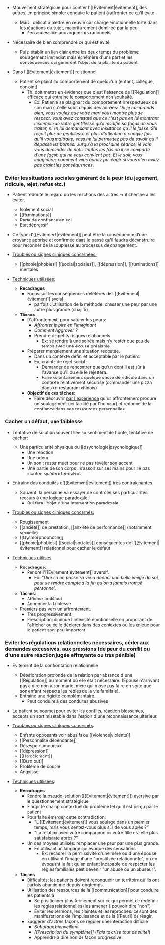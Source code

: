 - Mouvement stratégique pour contrer l'[[Evitement|évitement]] des autres, en principe simple: conduire le patient à affronter ce qu'il évite. 
	- Mais : délicat à mettre en œuvre car charge émotionnelle forte dans les réactions du sujet, majoritairement dominée par la peur.
		- Peu accessible aux arguments rationnels. 
- Nécessaire de bien comprendre ce qui est évité. 
	- Puis: établir un lien clair entre les deux temps du problème: soulagement immédiat mais éphémère d'une part et les conséquences qui génèrent l'objet de la plainte du patient. 

- Dans l'[[Evitement|évitement]] relationnel 
	- Patient se plaint du comportement de quelqu'un (enfant, collègue, conjoint)
		- Th. doit mettre en évidence que c'est l'absence de [[Régulation]] efficace qui entraine le comportement non souhaité. 
			- Ex: Patiente se plaignant du comportement irrespectueux de son mari qu'elle subit depuis des années: *"Si je comprends bien, vous voulez que votre mari vous montre plus de respect. Vous avez constaté que ce n'est pas en lui montrant l'exemple de votre gentillesse qu'il modifie sa façon de vous traiter, ni en lui demandant avec insistance qu'il le fasse. S'il reçoit plus de gentillesse et plus d'attention à chaque fois qu'il vous maltraite, vous ne lui permettez pas de savoir qu'il dépasse les bornes. Jusqu'à la prochaine séance, je vais vous demander de noter toutes les fois où il se comporte d'une façon qui ne vous convient pas. Et le soir, vous imaginerez comment vous auriez pu réagir si vous n'en aviez pas craint les conséquences.*

### Eviter les situations sociales générant de la peur (du jugement, ridicule, rejet, refus etc.) 

- Patient redoute le regard ou les réactions des autres -> il cherche à les éviter. 
	- Isolement social
	- [[Ruminations]] 
	- Perte de confiance en soi
	- Etat dépressif 

- Ce type d'[[Evitement|évitement]] peut être la conséquence d'une croyance apprise et confirmée dans le passé qu'il faudra déconstruire pour redonner de la souplesse au processus de changement. 

- <u>Troubles ou signes cliniques concernées:</u>
	- [[phobie|phobies]] [[social|sociales]], [[dépression]], [[ruminations]] mentales 
- <u>Techniques utilisées:</u>
	- **Recadrages**
		- Focus sur les conséquences délétères de l'[[Evitement|évitement]] social
			- parfois : Utilisation de la méthode: chasser une peur par une autre plus grande (chap 5)
	- **Tâches** 
		- D'affrontement, pour saturer les peurs:
			- *Affronter le pire en l'imaginant* 
			- *Comment Aggraver ?*
			- Prendre de petits risques relationnels 
				- Ex: se rendre à une soirée mais n'y rester que peu de temps avec une excuse préalable 
		- Préparer mentalement une situation redoutée.
			- Dans un contexte défini et acceptable par le patient.
			- Ex, crainte de rejet social : 
				- Demander de rencontrer quelqu'un dont il est sûr à l'avance qu'il ou elle le rejettera.
				- Faire volontairement quelque chose de ridicule dans un contexte relativement sécurisé (commander une pizza dans un restaurant chinois)
		- **Objectif de ces tâches**:
			- Faire découvrir <u>par l'expérience</u> qu'un affrontement procure un soulagement (ici facilité par l'humour) et redonne de la confiance dans ses ressources personnelles.

### Cacher un défaut, une faiblesse

- Tentative de solution souvent liée au sentiment de honte, tentative de cacher:
	- Une particularité physique ou [[psychologie|psychologique]] 
		- Une réaction
		- Une odeur
		- Un son : rester muet pour ne pas révéler son accent
		- Une partie de son corps  : s'assoir sur ses mains pour ne pas montrer qu'elles tremblent
- Entraine des conduites d'[[Evitement|évitement]] très contraignantes. 
	- Souvent: la personne va essayer de contrôler ses particularités: recours à une logique paradoxale.
		- Qui fera l'objet d'une intervention paradoxale. 

- <u>Troubles ou signes cliniques concernés:</u>
	- Rougissement
	- [[anxiété]] de prestation, [[anxiété de performance]] (notamment sexuelle)
	- [[Dysmorphophobie]] 
	- [[phobie|phobies]] [[social|sociales]] conséquentes de l'[[Evitement|évitement]] relationnel pour cacher le défaut 

- <u>Techniques utilisés</u> 
	- **Recadrages**:
		- Rendre l'[[Evitement|évitement]] aversif.
			- Ex: "*Dire qu'on passe sa vie à donner une belle image de soi, pour se rendre compte à la fin qu'on a jamais trompé personne*". 
	- **Tâches**: 
		- Afficher le défaut
		- Annoncer la faiblesse
	- Premiers pas vers un affrontement. 
		- Très progressivement.
		- Prescription: diminue l'intensité émotionnelle en proposant de l'afficher ou de le déclarer dans des contextes où les enjeux pour le patient sont peu important. 

### Eviter les régulations relationnelles nécessaires, céder aux demandes excessives, aux pressions (de peur du conflit ou d'une autre réaction jugée effrayante ou très pénible)

- Evitement de la confrontation relationnelle 
	- Détérioration profonde de la relation par absence d'une [[Régulation]] au moment où elle était nécessaire. (Epouse n'arrivant pas à dire non à son marie, mère qui n'ose pas faire en sorte que son enfant respecte les règles de la vie familiale). 
	- Entraine une rigidité complémentaire. 
		- Peut conduire à des conduites abusives 
- Le patient se soumet pour éviter les conflits, réaction blessantes, accepte un sort misérable dans l'espoir d'une reconnaissance ultérieur.

- <u>Troubles ou signes cliniques concernés</u>:
	- Enfants opposants voir abusifs ou [[violence|violents]] 
	- [[Personnalité dépendante]]
	- Désespoir amoureux 
	- [[dépression]] 
	- [[Harcèlement]] 
	- [[Burn out]]
	- Problème de couple 
	- Angoisse

- <u>Techniques utilisées</u>:
	- **Recadrages**
		- Rendre la pseudo-solution ([[Evitement|évitement]]) aversive par le questionnement stratégique 
		- Elargir le champ contextuel du problème tel qu'il est perçu par le patient 
		- Pour faire émerger cette contradiction:
			- "L'[[Evitement|évitement]] vous soulage dans un premier temps, mais vous sentez-vous plus sûr de vous après ?"
			- "La relation avec votre compagnon ou votre fille est-elle plus satisfaisante après ?"
		- Un des moyens utilisés: remplacer une peur par une plus grande.
			- En utilisant un langage qui évoque des sensations.
				- Ex: recadrer la permissivité d'une mère ou d'une épouse en utilisant l'image d'une "prostituée relationnelle", ou en évoquant le fait qu'un enfant incapable de respecter les règles familiales peut devenir "un abusé ou un abuseur".
	- **Tâches** 
		- Difficultés: les patients doivent reconquérir un territoire qu'ils ont parfois abandonné depuis longtemps. 
		- Utilisation des ressources de la [[communication]] pour conduire les patients à 
			- Se positionner plus fermement sur ce qui permet de redéfinir les règles relationnelles (les amener à pouvoir dire "non")
			- Eviter les sermons, les plaintes et les reproches: ce sont des manifestations de l'impuissance et de la [[Peur]] de réagir.
		- Suggérer d'autres façons de réguler une interaction difficile 
			- *Sabotage bienveillant*
			- *[[Prescription du symptôme]]* (*Fais ta crise tout de suite!*) 
			- Apprendre à dire non de façon progressive. 